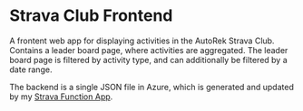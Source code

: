 # Strava Club Frontend

A frontent web app for displaying activities in the AutoRek Strava Club. Contains a leader board page, where activities are aggregated. The leader board page is filtered by activity type, and can additionally be filtered by a date range.

The backend is a single JSON file in Azure, which is generated and updated by my [Strava Function App](https://github.com/iamlogand/strava-function-app).
